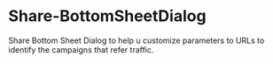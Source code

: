 # Share-BottomSheetDialog
Share Bottom Sheet Dialog to help u customize parameters to URLs to identify the campaigns that refer traffic.
